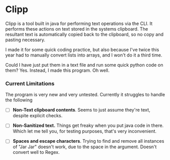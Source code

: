 # Clipp

Clipp is a tool built in java for performing text operations via the CLI.
It performs these actions on text stored in the systems clipboard.
The resultant text is automatically copied back to the clipboard, so no copy and pasting necessary.

I made it for some quick coding practice, but also because I've twice this year had to manually convert lists into arrays, and I won't do it a third time.

Could I have just put them in a text file and run some quick python code on them? Yes. Instead, I made this program. Oh well.

### Current Limitations
The program is very new and very untested. Currently it struggles to handle the following
- [ ] **Non-Text clipboard contents**. Seems to just assume they're text, despite explicit checks.
- [ ] **Non-Sanitized text.** Things get freaky when you put java code in there. Which let me tell you, for testing purposes, that's very inconvenient.
- [ ] **Spaces and escape characters**. Trying to find and remove all instances of "Jar Jar" doesn't work, due to the space in the argument. Doesn't convert well to Regex.

